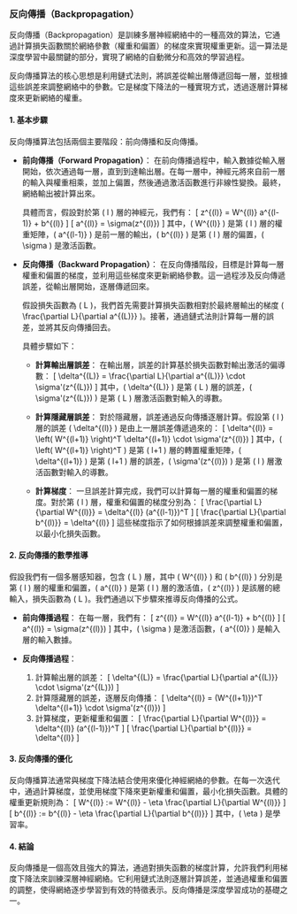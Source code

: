 ### 反向傳播（Backpropagation）

反向傳播（Backpropagation）是訓練多層神經網絡中的一種高效的算法，它通過計算損失函數關於網絡參數（權重和偏置）的梯度來實現權重更新。這一算法是深度學習中最關鍵的部分，實現了網絡的自動微分和高效的學習過程。

反向傳播算法的核心思想是利用鏈式法則，將誤差從輸出層傳遞回每一層，並根據這些誤差來調整網絡中的參數。它是梯度下降法的一種實現方式，透過逐層計算梯度來更新網絡的權重。

#### 1. 基本步驟

反向傳播算法包括兩個主要階段：前向傳播和反向傳播。

- **前向傳播（Forward Propagation）**：
  在前向傳播過程中，輸入數據從輸入層開始，依次通過每一層，直到到達輸出層。在每一層中，神經元將來自前一層的輸入與權重相乘，並加上偏置，然後通過激活函數進行非線性變換。最終，網絡輸出被計算出來。

  具體而言，假設對於第 \( l \) 層的神經元，我們有：
  \[
  z^{(l)} = W^{(l)} a^{(l-1)} + b^{(l)}
  \]
  \[
  a^{(l)} = \sigma(z^{(l)})
  \]
  其中，\( W^{(l)} \) 是第 \( l \) 層的權重矩陣，\( a^{(l-1)} \) 是前一層的輸出，\( b^{(l)} \) 是第 \( l \) 層的偏置，\( \sigma \) 是激活函數。

- **反向傳播（Backward Propagation）**：
  在反向傳播階段，目標是計算每一層權重和偏置的梯度，並利用這些梯度來更新網絡參數。這一過程涉及反向傳遞誤差，從輸出層開始，逐層傳遞回來。

  假設損失函數為 \( L \)，我們首先需要計算損失函數相對於最終層輸出的梯度 \( \frac{\partial L}{\partial a^{(L)}} \)。接著，通過鏈式法則計算每一層的誤差，並將其反向傳播回去。

  具體步驟如下：

  - **計算輸出層誤差**：
    在輸出層，誤差的計算基於損失函數對輸出激活的偏導數：
    \[
    \delta^{(L)} = \frac{\partial L}{\partial a^{(L)}} \cdot \sigma'(z^{(L)})
    \]
    其中，\( \delta^{(L)} \) 是第 \( L \) 層的誤差，\( \sigma'(z^{(L)}) \) 是第 \( L \) 層激活函數對輸入的導數。

  - **計算隱藏層誤差**：
    對於隱藏層，誤差通過反向傳播逐層計算。假設第 \( l \) 層的誤差 \( \delta^{(l)} \) 是由上一層誤差傳遞過來的：
    \[
    \delta^{(l)} = \left( W^{(l+1)} \right)^T \delta^{(l+1)} \cdot \sigma'(z^{(l)})
    \]
    其中，\( \left( W^{(l+1)} \right)^T \) 是第 \( l+1 \) 層的轉置權重矩陣，\( \delta^{(l+1)} \) 是第 \( l+1 \) 層的誤差，\( \sigma'(z^{(l)}) \) 是第 \( l \) 層激活函數對輸入的導數。

  - **計算梯度**：
    一旦誤差計算完成，我們可以計算每一層的權重和偏置的梯度。對於第 \( l \) 層，權重和偏置的梯度分別為：
    \[
    \frac{\partial L}{\partial W^{(l)}} = \delta^{(l)} (a^{(l-1)})^T
    \]
    \[
    \frac{\partial L}{\partial b^{(l)}} = \delta^{(l)}
    \]
    這些梯度指示了如何根據誤差來調整權重和偏置，以最小化損失函數。

#### 2. 反向傳播的數學推導

假設我們有一個多層感知器，包含 \( L \) 層，其中 \( W^{(l)} \) 和 \( b^{(l)} \) 分別是第 \( l \) 層的權重和偏置，\( a^{(l)} \) 是第 \( l \) 層的激活值，\( z^{(l)} \) 是該層的總輸入，損失函數為 \( L \)。我們通過以下步驟來推導反向傳播的公式。

- **前向傳播過程**：
  在每一層，我們有：
  \[
  z^{(l)} = W^{(l)} a^{(l-1)} + b^{(l)}
  \]
  \[
  a^{(l)} = \sigma(z^{(l)})
  \]
  其中，\( \sigma \) 是激活函數，\( a^{(0)} \) 是輸入層的輸入數據。

- **反向傳播過程**：
  1. 計算輸出層的誤差：
     \[
     \delta^{(L)} = \frac{\partial L}{\partial a^{(L)}} \cdot \sigma'(z^{(L)})
     \]
  2. 計算隱藏層的誤差，逐層反向傳播：
     \[
     \delta^{(l)} = (W^{(l+1)})^T \delta^{(l+1)} \cdot \sigma'(z^{(l)})
     \]
  3. 計算梯度，更新權重和偏置：
     \[
     \frac{\partial L}{\partial W^{(l)}} = \delta^{(l)} (a^{(l-1)})^T
     \]
     \[
     \frac{\partial L}{\partial b^{(l)}} = \delta^{(l)}
     \]

#### 3. 反向傳播的優化

反向傳播算法通常與梯度下降法結合使用來優化神經網絡的參數。在每一次迭代中，通過計算梯度，並使用梯度下降來更新權重和偏置，最小化損失函數。具體的權重更新規則為：
\[
W^{(l)} := W^{(l)} - \eta \frac{\partial L}{\partial W^{(l)}}
\]
\[
b^{(l)} := b^{(l)} - \eta \frac{\partial L}{\partial b^{(l)}}
\]
其中，\( \eta \) 是學習率。

#### 4. 結論

反向傳播是一個高效且強大的算法，通過對損失函數的梯度計算，允許我們利用梯度下降法來訓練深層神經網絡。它利用鏈式法則逐層計算誤差，並通過權重和偏置的調整，使得網絡逐步學習到有效的特徵表示。反向傳播是深度學習成功的基礎之一。